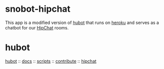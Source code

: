 # snobot-hipchat

This app is a modified version of [hubot][hubot] that runs on [heroku][heroku] 
and serves as a chatbot for our [HipChat][hipchat-sn] rooms.

# hubot

[hubot][hubot] :: 
[docs][hubot-docs] :: 
[scripts][hubot-scripts] :: 
[contribute][hubot-repo] :: 
[hipchat][hubot-hipchat] 

[hubot]: http://hubot.github.com/
[hubot-docs]: https://github.com/github/hubot/tree/master/docs
[hubot-scripts]: https://github.com/github/hubot-scripts
[hubot-repo]: https://github.com/github/hubot
[hubot-hipchat]: https://github.com/hipchat/hubot-hipchat
[hipchat-sn]: https://sportingnews.hipchat.com/home
[heroku]: https://dashboard.heroku.com/apps/snobot/settings

